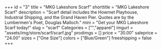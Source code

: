 +++
id = "3"
title = "MKG Lakeshore Scarf"
shorttitle = "MKG Lakeshore Scarf"
description = "Scarf detail includes the Howmet Playhouse, Industrial Shipping, and the Grand Haven Pier. Quotes are by the Lumbermen's Poet, Douglas Malloch."
mini = "Get your MKG Lakeshore Scarf today!"
slug = "scarf"
Categories = ["","apparel"]
imgurl = "assets/img/store/scarf/scarf.jpg"
prodimgs = []
price = "30.00"
saleprice = "24.00"
sizes = ["One Size"]
colors = ["Blue/Green"]
freeshipping = false
+++